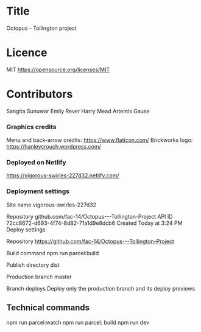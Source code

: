 # Title
 Octopus - Tollington project

# Licence
MIT https://opensource.org/licenses/MIT

# Contributors
Sangita Sunuwar
Emily Rever
Harry Mead
Artemis Gause

### Graphics credits
Menu and back-arrow credits: https://www.flaticon.com/
Brickworks logo: https://hanleycrouch.wordpress.com/


### Deployed on Netlify
https://vigorous-swirles-227d32.netlify.com/

### Deployment settings

Site name
    vigorous-swirles-227d32

Repository
    github.com/fac-14/Octopus---Tollington-Project
API ID
    72cc8672-d693-4f74-8d82-71a1d9e8dcb6
Created
    Today at 3:24 PM
Deploy settings

Repository
    https://github.com/fac-14/Octopus---Tollington-Project

Build command
    npm run parcel:build

Publish directory
    dist

Production branch
    master

Branch deploys
    Deploy only the production branch and its deploy previews


## Technical commands
npm run parcel:watch
npm run parcel: build
npm run dev
